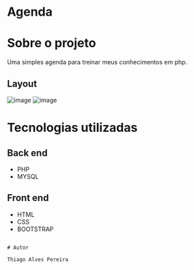 # Agenda

# Sobre o projeto

Uma simples agenda para treinar meus conhecimentos em php.

## Layout 

![image](https://user-images.githubusercontent.com/91577622/152399193-55239c33-5624-4b8d-8c15-8a7ac1b09e05.png)
![image](https://user-images.githubusercontent.com/91577622/152399225-4c40e9db-d2f5-4511-a976-d31caec2f150.png)

# Tecnologias utilizadas
## Back end
- PHP
- MYSQL
## Front end
- HTML
- CSS
- BOOTSTRAP

```

# Autor

Thiago Alves Pereira